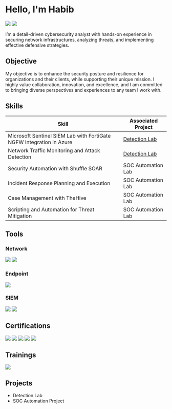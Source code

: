 # Hello, I'm Habib
<a href="www.linkedin.com/in/habib-garba-35298817b"><img src="https://img.shields.io/badge/-LinkedIn-0072b1?&style=for-the-badge&logo=linkedin&logoColor=white" /></a>
<a href="mailto:mustaphahabib2@gmail.com"><img src="https://img.shields.io/badge/-Email-D14836?&style=for-the-badge&logo=Gmail&logoColor=white" /></a>


I’m a detail-driven cybersecurity analyst with hands-on experience in securing network infrastructures, analyzing threats, and implementing effective defensive strategies.

## Objective


My objective is to enhance the security posture and resilience for organizations and their clients, while supporting their unique mission. I highly value collaboration, innovation, and excellence, and I am committed to bringing diverse perspectives and experiences to any team I work with.

## Skills

| Skill                                         | Associated Project         |
|-----------------------------------------------|----------------------------|
| Microsoft Sentinel SIEM Lab with FortiGate NGFW Integration in Azure         | <a href="[https://google.com](https://github.com/CyberBibs/Microsoft-Sentinel-SIEM-Lab-with-FortiGate-NGFW-Integration-in-Azure)">Detection Lab</a>|
| Network Traffic Monitoring and Attack Detection | <a href="https://google.com">Detection Lab</a>|
| Security Automation with Shuffle SOAR         | SOC Automation Lab|
| Incident Response Planning and Execution      | SOC Automation Lab|
| Case Management with TheHive                  | SOC Automation Lab|
| Scripting and Automation for Threat Mitigation | SOC Automation Lab|

## Tools

### Network
<div>
    <img src="https://img.shields.io/badge/-Wireshark-1679A7?&style=for-the-badge&logo=Wireshark&logoColor=white" />
    <img src="https://img.shields.io/badge/-Snort-FF3366?&style=for-the-badge&logo=Snort&logoColor=white">
</div>

### Endpoint
<div>
    <img src="https://img.shields.io/badge/-Microsoft_Defender_for_Endpoint-00A4EF?&style=for-the-badge&logo=Microsoft&logoColor=white" />
</div>

### SIEM
<div>
    <img src="https://img.shields.io/badge/-Microsoft_Sentinel-0078D4?&style=for-the-badge&logo=Microsoft&logoColor=white" />
    <img src="https://img.shields.io/badge/-Splunk-000000?&style=for-the-badge&logo=Splunk&logoColor=white" />
</div>

## Certifications

<div>
<a href="https://www.credly.com/badges/b0c954fe-1e6c-4697-bbdf-df4799bc3ff0/public_url"><img src="https://img.shields.io/badge/-Security%2B-FF0000?&style=for-the-badge&logo=CompTIA&logoColor=white" /></a>
<a href=""><img src="https://img.shields.io/badge/-Microsoft%20SC--200-0078D4?&style=for-the-badge&logo=Microsoft&logoColor=white" /></a>
<a href="https://www.credly.com/badges/74090c6e-76af-4546-ad5f-498f53f9c716/public_url"><img src="https://img.shields.io/badge/-ISC2%20Certified%20in%20Cyber%20Security-008C44?&style=for-the-badge&logo=ISC2&logoColor=white" /></a>
<a href="https://www.credly.com/badges/6339da5d-38c9-4697-bff7-afbf14c56725/public_url"><img src="https://img.shields.io/badge/-Fortinet%20Certified%20Associate%20Cybersecurity-EE3124?&style=for-the-badge&logo=Fortinet&logoColor=white" /></a>
<a href=""><img src="https://img.shields.io/badge/-TryHackMe%20SOC%20Level%201-5A0FC8?&style=for-the-badge&logo=TryHackMe&logoColor=white" /></a>
</div>

## Trainings

<div>
<a href="https://www.qualys.com/apps/vulnerability-management/"><img src="https://img.shields.io/badge/-Qualys%20VM%20Foundation-0073e6?style=for-the-badge&logo=Qualys&logoColor=white" />
</a>
</div>

## Projects
- Detection Lab
- SOC Automation Project
